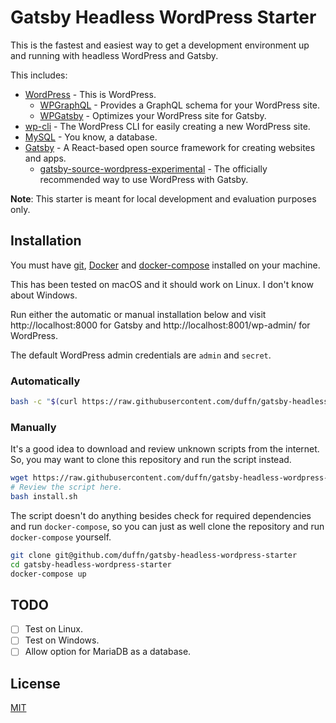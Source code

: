 # Gatsby Headless WordPress Starter

This is the fastest and easiest way to get a development environment up and running with headless WordPress and Gatsby.

This includes:

- [WordPress](https://wordpress.org/) - This is WordPress.
  - [WPGraphQL](https://www.wpgraphql.com/) - Provides a GraphQL schema for your WordPress site.
  - [WPGatsby](https://github.com/gatsbyjs/wp-gatsby) - Optimizes your WordPress site for Gatsby.
- [wp-cli](https://wp-cli.org/) - The WordPress CLI for easily creating a new WordPress site.
- [MySQL](https://www.mysql.com/) - You know, a database.
- [Gatsby](https://www.gatsbyjs.com/) - A React-based open source framework for creating websites and apps.
  - [gatsby-source-wordpress-experimental](https://github.com/gatsbyjs/gatsby-source-wordpress-experimental) - The officially recommended way to use WordPress with Gatsby.

**Note**: This starter is meant for local development and evaluation purposes only.

## Installation

You must have [git](https://git-scm.com/), [Docker](https://www.docker.com/) and [docker-compose](https://docs.docker.com/compose/) installed on your machine.

This has been tested on macOS and it should work on Linux. I don't know about Windows.

Run either the automatic or manual installation below and visit http://localhost:8000 for Gatsby and http://localhost:8001/wp-admin/ for WordPress.

The default WordPress admin credentials are `admin` and `secret`.

### Automatically

```bash
bash -c "$(curl https://raw.githubusercontent.com/duffn/gatsby-headless-wordpress-starter/main/install.sh)"
```

### Manually

It's a good idea to download and review unknown scripts from the internet. So, you may want to clone this repository and run the script instead.

```bash
wget https://raw.githubusercontent.com/duffn/gatsby-headless-wordpress-starter/main/install.sh
# Review the script here.
bash install.sh
```

The script doesn't do anything besides check for required dependencies and run `docker-compose`, so you can just as well clone the repository and run `docker-compose` yourself.

```bash
git clone git@github.com/duffn/gatsby-headless-wordpress-starter
cd gatsby-headless-wordpress-starter
docker-compose up
```

## TODO

- [ ] Test on Linux.
- [ ] Test on Windows.
- [ ] Allow option for MariaDB as a database.

## License

[MIT](https://opensource.org/licenses/MIT)
